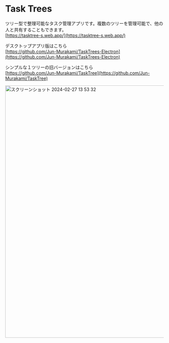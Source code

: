 # Task Trees

ツリー型で整理可能なタスク管理アプリです。複数のツリーを管理可能で、他の人と共有することもできます。  
[https://tasktree-s.web.app/](https://tasktree-s.web.app/)

デスクトップアプリ版はこちら  
[https://github.com/Jun-Murakami/TaskTrees-Electron](https://github.com/Jun-Murakami/TaskTrees-Electron)

シンプルな１ツリーの旧バージョンはこちら  
[https://github.com/Jun-Murakami/TaskTree](https://github.com/Jun-Murakami/TaskTree)

<img width="799" alt="スクリーンショット 2024-02-27 13 53 32" src="https://github.com/Jun-Murakami/TaskTrees/assets/126404131/b65f2b80-9664-4802-aec7-0b336671e283">
